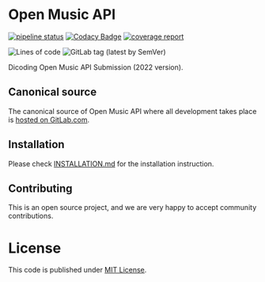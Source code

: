# Open Music API

[![pipeline status](https://gitlab.com/dadangnh/open-music-api/badges/main/pipeline.svg)](https://gitlab.com/dadangnh/open-music-api/-/commits/main)
[![Codacy Badge](https://app.codacy.com/project/badge/Grade/be0a015815eb4ba493b7d8a2f5b946fb)](https://www.codacy.com/gl/dadangnh/open-music-api/dashboard?utm_source=gitlab.com&amp;utm_medium=referral&amp;utm_content=dadangnh/open-music-api&amp;utm_campaign=Badge_Grade)
[![coverage report](https://gitlab.com/dadangnh/open-music-api/badges/main/coverage.svg)](https://gitlab.com/dadangnh/open-music-api/-/commits/main)

![Lines of code](https://img.shields.io/tokei/lines/gitlab.com/dadangnh/open-music-api)
![GitLab tag (latest by SemVer)](https://img.shields.io/gitlab/v/tag/dadangnh/open-music-api)

Dicoding Open Music API Submission (2022 version).

## Canonical source

The canonical source of Open Music API where all development takes place is [hosted on GitLab.com](https://gitlab.com/dadangnh/open-music-api).

## Installation

Please check [INSTALLATION.md](INSTALLATION.md) for the installation instruction.

## Contributing

This is an open source project, and we are very happy to accept community contributions.

# License

This code is published under [MIT License](LICENSE).
